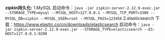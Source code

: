 **zipkin持久化:**
1.MySQL
启动命令：`java -jar zipkin-server-2.12.9-exec.jar --STORAGE_TYPE=mysql --MYSQL_HOST=127.0.0.1 --MYSQL_TCP_PORT=3306 --MYSQL_DB=zipkin --MYSQL_USER=root --MYSQL_PASS=123456`
2.elasticsearch
下载：https://www.elastic.co/cn/downloads/elasticsearch
启动命令：`java -jar zipkin-server-2.12.9-exec.jar --STORAGE_TYPE=elasticsearch --ES-HOST=127.0.0.1:9200 `
